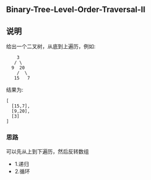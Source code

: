 ## Binary-Tree-Level-Order-Traversal-II

## 说明
给出一个二叉树，从底到上遍历，例如:

```
 	3
   / \
  9  20
    /  \
   15   7
```
结果为:

```
[
  [15,7],
  [9,20],
  [3]
]
```

### 思路
可以先从上到下遍历，然后反转数组

* 1.递归
* 2.循环